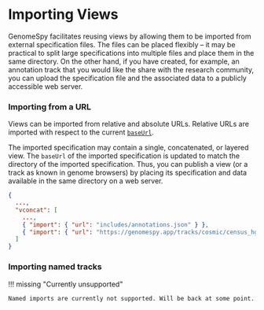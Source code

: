 # Importing Views

GenomeSpy facilitates reusing views by allowing them to be imported from
external specification files. The files can be placed flexibly – it may be
practical to split large specifications into multiple files and place them in
the same directory. On the other hand, if you have created, for example, an
annotation track that you would like the share with the research community, you
can upload the specification file and the associated data to a publicly
accessible web server.

### Importing from a URL

Views can be imported from relative and absolute URLs. Relative URLs are
imported with respect to the current [`baseUrl`](./index.md#properties).

The imported specification may contain a single, concatenated, or layered view.
The `baseUrl` of the imported specification is updated to match the directory of
the imported specification. Thus, you can publish a view (or a track as known in
genome browsers) by placing its specification and data available in the same
directory on a web server.

```json title="Example"
{
  ...,
  "vconcat": [
    ...,
    { "import": { "url": "includes/annotations.json" } },
    { "import": { "url": "https://genomespy.app/tracks/cosmic/census_hg38.json" } }
  ]
}
```

### Importing named tracks

!!! missing "Currently unsupported"

    Named imports are currently not supported. Will be back at some point.
